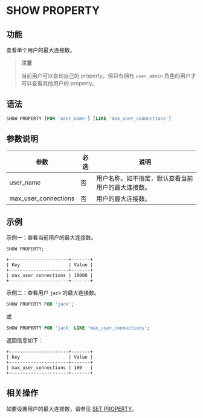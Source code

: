 
# SHOW PROPERTY

## 功能

查看单个用户的最大连接数。

> **注意**
>
> 当前用户可以查询自己的 property。但只有拥有 `user_admin` 角色的用户才可以查看其他用户的 property。

## 语法

```SQL
SHOW PROPERTY [FOR 'user_name'] [LIKE 'max_user_connections']
```

## 参数说明

| **参数**              | **必选** | **说明**                                    |
| -------------------- | -------- | ----------------------------------------- |
| user_name            | 否       | 用户名称。如不指定，默认查看当前用户的最大连接数。 |
| max_user_connections | 否       | 用户的最大连接数。                           |

## 示例

示例一：查看当前用户的最大连接数。

```Plain
SHOW PROPERTY;

+----------------------+-------+
| Key                  | Value |
+----------------------+-------+
| max_user_connections | 10000 |
+----------------------+-------+
```

示例二：查看用户 `jack` 的最大连接数。

```SQL
SHOW PROPERTY FOR 'jack';
```

或

```SQL
SHOW PROPERTY FOR 'jack' LIKE 'max_user_connections';
```

返回信息如下：

```Plain
+----------------------+-------+
| Key                  | Value |
+----------------------+-------+
| max_user_connections | 100   |
+----------------------+-------+
```

## 相关操作

如要设置用户的最大连接数，请参见 [SET PROPERTY](../account-management/SET_PROPERTY.md)。
